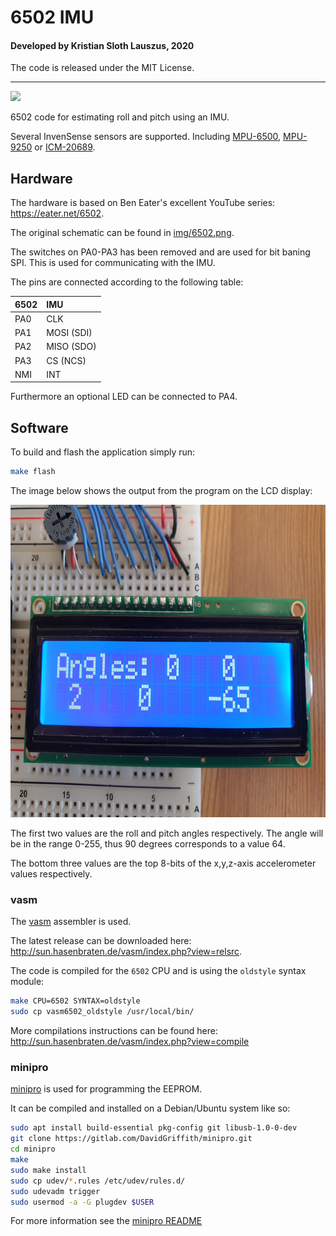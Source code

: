 # 6502 IMU

#### Developed by Kristian Sloth Lauszus, 2020

The code is released under the MIT License.
_________
[![](https://github.com/Lauszus/6502_IMU/workflows/CI/badge.svg)](https://github.com/Lauszus/6502_IMU/actions?query=branch%3Amaster)

6502 code for estimating roll and pitch using an IMU.

Several InvenSense sensors are supported. Including [MPU-6500](https://invensense.tdk.com/products/motion-tracking/6-axis/mpu-6500/), [MPU-9250](https://invensense.tdk.com/products/motion-tracking/9-axis/mpu-9250/) or [ICM-20689](https://invensense.tdk.com/products/motion-tracking/6-axis/icm-20689/).

## Hardware

The hardware is based on Ben Eater's excellent YouTube series: <https://eater.net/6502>.

The original schematic can be found in [img/6502.png](img/6502.png).

The switches on PA0-PA3 has been removed and are used for bit baning SPI. This is used for communicating with the IMU.

The pins are connected according to the following table:

| 6502 | IMU        |
|:-----|:-----------|
| PA0  | CLK        |
| PA1  | MOSI (SDI) |
| PA2  | MISO (SDO) |
| PA3  | CS (NCS)   |
| NMI  | INT        |

Furthermore an optional LED can be connected to PA4.

## Software

To build and flash the application simply run:

```bash
make flash
```

The image below shows the output from the program on the LCD display:

<img src="img/lcd.jpg" height="500">

The first two values are the roll and pitch angles respectively. The angle will be in the range 0-255, thus 90 degrees corresponds to a value 64.

The bottom three values are the top 8-bits of the x,y,z-axis accelerometer values respectively.

### vasm


The [vasm](sun.hasenbraten.de/vasm/) assembler is used.

The latest release can be downloaded here: <http://sun.hasenbraten.de/vasm/index.php?view=relsrc>.

The code is compiled for the `6502` CPU and is using the `oldstyle` syntax module:

```bash
make CPU=6502 SYNTAX=oldstyle
sudo cp vasm6502_oldstyle /usr/local/bin/
```

More compilations instructions can be found here: <http://sun.hasenbraten.de/vasm/index.php?view=compile>

### minipro

[minipro](https://gitlab.com/DavidGriffith/minipro) is used for programming the EEPROM.

It can be compiled and installed on a Debian/Ubuntu system like so:

```bash
sudo apt install build-essential pkg-config git libusb-1.0-0-dev
git clone https://gitlab.com/DavidGriffith/minipro.git
cd minipro
make
sudo make install
sudo cp udev/*.rules /etc/udev/rules.d/
sudo udevadm trigger
sudo usermod -a -G plugdev $USER
```

For more information see the [minipro README](https://gitlab.com/DavidGriffith/minipro/-/blob/master/README.md)
